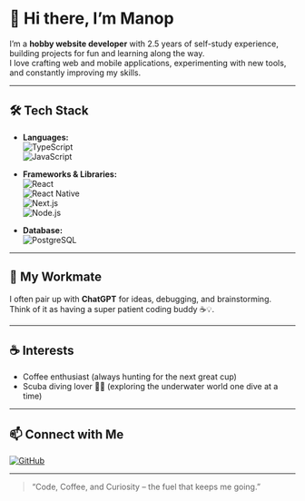 # 👋 Hi there, I’m Manop

I’m a **hobby website developer** with 2.5 years of self-study experience, building projects for fun and learning along the way.  
I love crafting web and mobile applications, experimenting with new tools, and constantly improving my skills.

---

## 🛠️ Tech Stack
- **Languages:**  
  ![TypeScript](https://img.shields.io/badge/-TypeScript-3178C6?logo=typescript&logoColor=white)  
  ![JavaScript](https://img.shields.io/badge/-JavaScript-F7DF1E?logo=javascript&logoColor=black)

- **Frameworks & Libraries:**  
  ![React](https://img.shields.io/badge/-React-61DAFB?logo=react&logoColor=black)  
  ![React Native](https://img.shields.io/badge/-React%20Native-61DAFB?logo=react&logoColor=black)  
  ![Next.js](https://img.shields.io/badge/-Next.js-000000?logo=next.js&logoColor=white)  
  ![Node.js](https://img.shields.io/badge/-Node.js-339933?logo=node.js&logoColor=white)

- **Database:**  
  ![PostgreSQL](https://img.shields.io/badge/-PostgreSQL-4169E1?logo=postgresql&logoColor=white)

---

## 🤝 My Workmate
I often pair up with **ChatGPT** for ideas, debugging, and brainstorming.  
Think of it as having a super patient coding buddy ☕💡.

---

## ☕ Interests
- Coffee enthusiast (always hunting for the next great cup)  
- Scuba diving lover 🤿🌊 (exploring the underwater world one dive at a time)

---

## 📫 Connect with Me
[![GitHub](https://img.shields.io/badge/-GitHub-181717?logo=github&logoColor=white)](https://github.com/mnknpl)  

---

> “Code, Coffee, and Curiosity – the fuel that keeps me going.”
